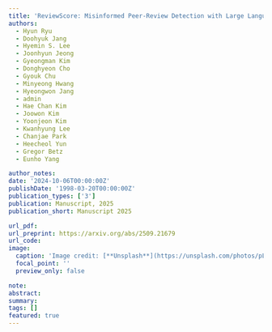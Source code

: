```yaml
---
title: 'ReviewScore: Misinformed Peer-Review Detection with Large Language Models'
authors:
  - Hyun Ryu
  - Doohyuk Jang
  - Hyemin S. Lee
  - Joonhyun Jeong
  - Gyeongman Kim
  - Donghyeon Cho
  - Gyouk Chu
  - Minyeong Hwang
  - Hyeongwon Jang
  - admin
  - Hae Chan Kim
  - Joowon Kim
  - Yoonjeon Kim
  - Kwanhyung Lee
  - Chanjae Park
  - Heecheol Yun
  - Gregor Betz
  - Eunho Yang

author_notes:
date: '2024-10-06T00:00:00Z'
publishDate: '1998-03-20T00:00:00Z'
publication_types: ['3']
publication: Manuscript, 2025
publication_short: Manuscript 2025

url_pdf: 
url_preprint: https://arxiv.org/abs/2509.21679
url_code: 
image:
  caption: 'Image credit: [**Unsplash**](https://unsplash.com/photos/pLCdAaMFLTE)'
  focal_point: ''
  preview_only: false

note:
abstract:
summary:
tags: []
featured: true
---
```

